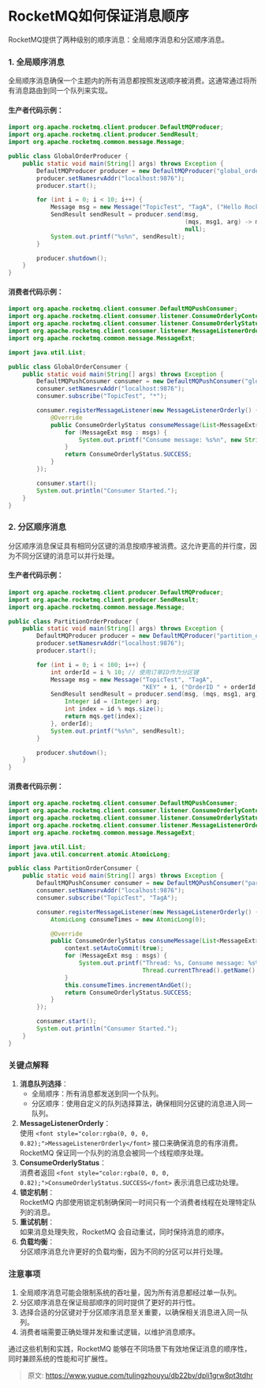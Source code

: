 # RocketMQ如何保证消息顺序

<font style="color:rgba(0, 0, 0, 0.82);">RocketMQ提供了两种级别的顺序消息：全局顺序消息和分区顺序消息。</font>

### <font style="color:rgba(0, 0, 0, 0.82);">1. 全局顺序消息</font>
<font style="color:rgba(0, 0, 0, 0.82);">全局顺序消息确保一个主题内的所有消息都按照发送顺序被消费。这通常通过将所有消息路由到同一个队列来实现。</font>

#### <font style="color:rgba(0, 0, 0, 0.82);">生产者代码示例：</font>
```java
import org.apache.rocketmq.client.producer.DefaultMQProducer;  
import org.apache.rocketmq.client.producer.SendResult;  
import org.apache.rocketmq.common.message.Message;  

public class GlobalOrderProducer {  
    public static void main(String[] args) throws Exception {  
        DefaultMQProducer producer = new DefaultMQProducer("global_order_producer_group");  
        producer.setNamesrvAddr("localhost:9876");  
        producer.start();  

        for (int i = 0; i < 10; i++) {  
            Message msg = new Message("TopicTest", "TagA", ("Hello RocketMQ " + i).getBytes());  
            SendResult sendResult = producer.send(msg,   
                                                  (mqs, msg1, arg) -> mqs.get(0), // 选择第一个队列  
                                                  null);  
            System.out.printf("%s%n", sendResult);  
        }  

        producer.shutdown();  
    }  
}
```

#### <font style="color:rgba(0, 0, 0, 0.82);">消费者代码示例：</font>
```java
import org.apache.rocketmq.client.consumer.DefaultMQPushConsumer;  
import org.apache.rocketmq.client.consumer.listener.ConsumeOrderlyContext;  
import org.apache.rocketmq.client.consumer.listener.ConsumeOrderlyStatus;  
import org.apache.rocketmq.client.consumer.listener.MessageListenerOrderly;  
import org.apache.rocketmq.common.message.MessageExt;  

import java.util.List;  

public class GlobalOrderConsumer {  
    public static void main(String[] args) throws Exception {  
        DefaultMQPushConsumer consumer = new DefaultMQPushConsumer("global_order_consumer_group");  
        consumer.setNamesrvAddr("localhost:9876");  
        consumer.subscribe("TopicTest", "*");  

        consumer.registerMessageListener(new MessageListenerOrderly() {  
            @Override  
            public ConsumeOrderlyStatus consumeMessage(List<MessageExt> msgs, ConsumeOrderlyContext context) {  
                for (MessageExt msg : msgs) {  
                    System.out.printf("Consume message: %s%n", new String(msg.getBody()));  
                }  
                return ConsumeOrderlyStatus.SUCCESS;  
            }  
        });  

        consumer.start();  
        System.out.println("Consumer Started.");  
    }  
}
```

### <font style="color:rgba(0, 0, 0, 0.82);">2. 分区顺序消息</font>
<font style="color:rgba(0, 0, 0, 0.82);">分区顺序消息保证具有相同分区键的消息按顺序被消费。这允许更高的并行度，因为不同分区键的消息可以并行处理。</font>

#### <font style="color:rgba(0, 0, 0, 0.82);">生产者代码示例：</font>
```java
import org.apache.rocketmq.client.producer.DefaultMQProducer;  
import org.apache.rocketmq.client.producer.SendResult;  
import org.apache.rocketmq.common.message.Message;  

public class PartitionOrderProducer {  
    public static void main(String[] args) throws Exception {  
        DefaultMQProducer producer = new DefaultMQProducer("partition_order_producer_group");  
        producer.setNamesrvAddr("localhost:9876");  
        producer.start();  

        for (int i = 0; i < 100; i++) {  
            int orderId = i % 10; // 使用订单ID作为分区键  
            Message msg = new Message("TopicTest", "TagA",   
                                      "KEY" + i, ("OrderID " + orderId + " Step " + i).getBytes());  
            SendResult sendResult = producer.send(msg, (mqs, msg1, arg) -> {  
                Integer id = (Integer) arg;  
                int index = id % mqs.size();  
                return mqs.get(index);  
            }, orderId);  
            System.out.printf("%s%n", sendResult);  
        }  

        producer.shutdown();  
    }  
}
```

#### <font style="color:rgba(0, 0, 0, 0.82);">消费者代码示例：</font>
```java
import org.apache.rocketmq.client.consumer.DefaultMQPushConsumer;  
import org.apache.rocketmq.client.consumer.listener.ConsumeOrderlyContext;  
import org.apache.rocketmq.client.consumer.listener.ConsumeOrderlyStatus;  
import org.apache.rocketmq.client.consumer.listener.MessageListenerOrderly;  
import org.apache.rocketmq.common.message.MessageExt;  

import java.util.List;  
import java.util.concurrent.atomic.AtomicLong;  

public class PartitionOrderConsumer {  
    public static void main(String[] args) throws Exception {  
        DefaultMQPushConsumer consumer = new DefaultMQPushConsumer("partition_order_consumer_group");  
        consumer.setNamesrvAddr("localhost:9876");  
        consumer.subscribe("TopicTest", "TagA");  

        consumer.registerMessageListener(new MessageListenerOrderly() {  
            AtomicLong consumeTimes = new AtomicLong(0);  

            @Override  
            public ConsumeOrderlyStatus consumeMessage(List<MessageExt> msgs, ConsumeOrderlyContext context) {  
                context.setAutoCommit(true);  
                for (MessageExt msg : msgs) {  
                    System.out.printf("Thread: %s, Consume message: %s%n",  
                                      Thread.currentThread().getName(), new String(msg.getBody()));  
                }  
                this.consumeTimes.incrementAndGet();  
                return ConsumeOrderlyStatus.SUCCESS;  
            }  
        });  

        consumer.start();  
        System.out.println("Consumer Started.");  
    }  
}
```

### <font style="color:rgba(0, 0, 0, 0.82);">关键点解释</font>
1. **<font style="color:rgba(0, 0, 0, 0.82);">消息队列选择</font>**<font style="color:rgba(0, 0, 0, 0.82);">：</font>
    - <font style="color:rgba(0, 0, 0, 0.82);">全局顺序：所有消息都发送到同一个队列。</font>
    - <font style="color:rgba(0, 0, 0, 0.82);">分区顺序：使用自定义的队列选择算法，确保相同分区键的消息进入同一队列。</font>
2. **<font style="color:rgba(0, 0, 0, 0.82);">MessageListenerOrderly</font>**<font style="color:rgba(0, 0, 0, 0.82);">：  
</font><font style="color:rgba(0, 0, 0, 0.82);">使用</font><font style="color:rgba(0, 0, 0, 0.82);"> </font>`<font style="color:rgba(0, 0, 0, 0.82);">MessageListenerOrderly</font>`<font style="color:rgba(0, 0, 0, 0.82);"> </font><font style="color:rgba(0, 0, 0, 0.82);">接口来确保消息的有序消费。RocketMQ 保证同一个队列的消息会被同一个线程顺序处理。</font>
3. **<font style="color:rgba(0, 0, 0, 0.82);">ConsumeOrderlyStatus</font>**<font style="color:rgba(0, 0, 0, 0.82);">：  
</font><font style="color:rgba(0, 0, 0, 0.82);">消费者返回</font><font style="color:rgba(0, 0, 0, 0.82);"> </font>`<font style="color:rgba(0, 0, 0, 0.82);">ConsumeOrderlyStatus.SUCCESS</font>`<font style="color:rgba(0, 0, 0, 0.82);"> </font><font style="color:rgba(0, 0, 0, 0.82);">表示消息已成功处理。</font>
4. **<font style="color:rgba(0, 0, 0, 0.82);">锁定机制</font>**<font style="color:rgba(0, 0, 0, 0.82);">：  
</font><font style="color:rgba(0, 0, 0, 0.82);">RocketMQ 内部使用锁定机制确保同一时间只有一个消费者线程在处理特定队列的消息。</font>
5. **<font style="color:rgba(0, 0, 0, 0.82);">重试机制</font>**<font style="color:rgba(0, 0, 0, 0.82);">：  
</font><font style="color:rgba(0, 0, 0, 0.82);">如果消息处理失败，RocketMQ 会自动重试，同时保持消息的顺序。</font>
6. **<font style="color:rgba(0, 0, 0, 0.82);">负载均衡</font>**<font style="color:rgba(0, 0, 0, 0.82);">：  
</font><font style="color:rgba(0, 0, 0, 0.82);">分区顺序消息允许更好的负载均衡，因为不同的分区可以并行处理。</font>

### <font style="color:rgba(0, 0, 0, 0.82);">注意事项</font>
1. <font style="color:rgba(0, 0, 0, 0.82);">全局顺序消息可能会限制系统的吞吐量，因为所有消息都经过单一队列。</font>
2. <font style="color:rgba(0, 0, 0, 0.82);">分区顺序消息在保证局部顺序的同时提供了更好的并行性。</font>
3. <font style="color:rgba(0, 0, 0, 0.82);">选择合适的分区键对于分区顺序消息至关重要，以确保相关消息进入同一队列。</font>
4. <font style="color:rgba(0, 0, 0, 0.82);">消费者端需要正确处理并发和重试逻辑，以维护消息顺序。</font>

<font style="color:rgba(0, 0, 0, 0.82);">通过这些机制和实践，RocketMQ 能够在不同场景下有效地保证消息的顺序性，同时兼顾系统的性能和可扩展性。</font>



> 原文: <https://www.yuque.com/tulingzhouyu/db22bv/dpli1grw8pt3tdhr>